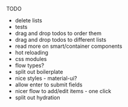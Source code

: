 TODO

- delete lists
- tests
- drag and drop todos to order them
- drag and drop todos to different lists
- read more on smart/container components
- hot reloading
- css modules
- flow types?
- split out boilerplate
- nice styles - material-ui?
- allow enter to submit fields
- nicer flow to add/edit items - one click
- split out hydration

